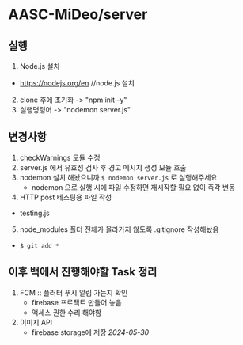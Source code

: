 # AASC-MiDeo/server


## 실행 
1. Node.js 설치
  - https://nodejs.org/en //node.js 설치 
2. clone 후에 초기화 -> "npm init -y"
3. 실행명령어 -> "nodemon server.js"


## 변경사항
  1. checkWarnings 모듈 수정 
  2. server.js 에서 유효성 검사 후 경고 메시지 생성 모듈 호출
  3. nodemon 설치 해놨으니까 `$ nodemon server.js` 로 실행해주세요
     - nodemon 으로 실행 시에 파일 수정하면 재시작할 필요 없이 즉각 변동
  4. HTTP post 테스팅용 파일 작성 
  - testing.js
  5. node_modules 폴더 전체가 올라가지 않도록 .gitignore 작성해놨음
  - `$ git add * `


## 이후 백에서 진행해야할 Task 정리
  1. FCM :: 플러터 푸시 알림 가는지 확인
     - firebase 프로젝트 만들어 놓음
     - 액세스 권한 수리 해야함
  2. 이미지 API
     - firebase storage에 저장
*2024-05-30*
